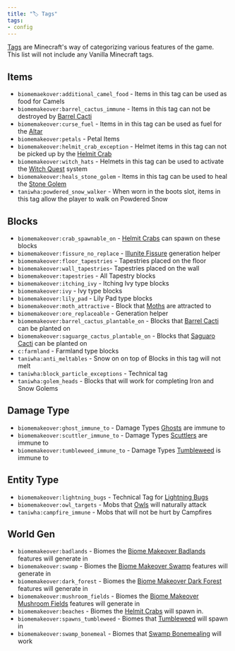 ```yaml
---
title: "🏷️ Tags"
tags:
- config
---
```


[Tags](https://minecraft.fandom.com/wiki/Tag) are Minecraft's way of categorizing various features of the game.  
This list will not include any Vanilla Minecraft tags.

## Items

- `biomemaekover:additional_camel_food` - Items in this tag can be used as food for Camels
- `biomemakeover:barrel_cactus_immune` - Items in this tag can not be destroyed by [Barrel Cacti](notes/block/barrel_cactus)
- `biomemakeover:curse_fuel` - Items in in this tag can be used as fuel for the [Altar](notes/block/altar)
- `biomemakeover:petals` - Petal Items
- `biomemakeover:helmit_crab_exception` - Helmet items in this tag can not be picked up by the [Helmit Crab](notes/mob/helmit_crab)
- `biomemakeover:witch_hats` - Helmets in this tag can be used to activate the [Witch Quest](notes/mechanic/witch_quest) system
- `biomemakeover:heals_stone_golem` - Items in this tag can be used to heal the [Stone Golem](notes/mob/stone_golem)
- `taniwha:powdered_snow_walker` - When worn in the boots slot, items in this tag allow the player to walk on Powdered Snow

## Blocks
- `biomemakeover:crab_spawnable_on` - [Helmit Crabs](notes/mob/helmit_crab) can spawn on these blocks
- `biomemakeover:fissure_no_replace` - [Illunite Fissure](notes/generation/illunite_fissure) generation helper
- `biomemakeover:floor_tapestries` - Tapestries placed on the floor
- `biomemakeover:wall_tapestries`- Tapestries placed on the wall
- `biomemakeover:tapestries` - All Tapestry blocks
- `biomemakeover:itching_ivy` - Itching Ivy type blocks
- `biomemakeover:ivy` - Ivy type blocks
- `biomemakeover:lily_pad` - Lily Pad type blocks
- `biomemakeover:moth_attractive` - Block that [Moths](notes/mob/moth) are attracted to
- `biomemakeover:ore_replaceable` - Generation helper
- `biomemakeover:barrel_cactus_plantable_on` - Blocks that [Barrel Cacti](notes/block/barrel_cactus) can be planted on
- `biomemakeover:saguarge_cactus_plantable_on` - Blocks that [Saguaro Cacti](notes/block/saguaro_cactus) can be planted on
- `c:farmland` - Farmland type blocks
- `taniwha:anti_meltables` - Snow on on top of Blocks in this tag will not melt
- `taniwha:block_particle_exceptions` - Technical tag
- `taniwha:golem_heads` - Blocks that will work for completing Iron and Snow Golems

## Damage Type
- `biomemakeover:ghost_immune_to` - Damage Types [Ghosts](notes/mob/ghost) are immune to
- `biomemakeover:scuttler_immune_to` - Damage Types [Scuttlers](notes/mob/scuttler) are immune to
- `biomemakeover:tumbleweed_immune_to` - Damage Types [Tumbleweed](notes/mob/tumbleweed) is immune to

## Entity Type
- `biomemakeover:lightning_bugs` - Technical Tag for [Lightning Bugs](notes/mob/lightning_bug)
- `biomemakeover:owl_targets` - Mobs that [Owls](notes/mob/owl) will naturally attack
- `taniwha:campfire_immune` - Mobs that will not be hurt by Campfires

## World Gen
- `biomemakeover:badlands` - Biomes the [Biome Makeover Badlands](notes/makeover/badlands) features will generate in
- `biomemakeover:swamp` - Biomes the [Biome Makeover Swamp](notes/makeover/swamp) features will generate in
- `biomemakeover:dark_forest` - Biomes the [Biome Makeover Dark Forest](notes/makeover/dark_forest) features will generate in
- `biomemakeover:mushroom_fields` - Biomes the [Biome Makeover Mushroom Fields](notes/makeover/mushroom_field) features will generate in
- `biomemakeover:beaches` - Biomes the [Helmit Crabs](notes/mob/helmit_crab) will spawn in.
- `biomemakeover:spawns_tumbleweed` - Biomes that [Tumbleweed](notes/mob/tumbleweed) will spawn in
- `biomemakeover:swamp_bonemeal` - Biomes that [Swamp Bonemealing](notes/mechanic/swamp_bonemealing) will work
